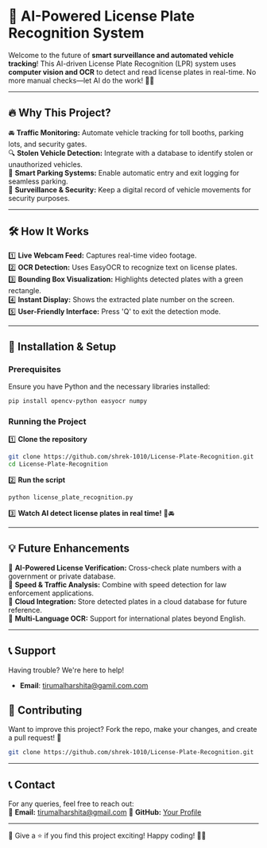 # 🚗 AI-Powered License Plate Recognition System

Welcome to the future of **smart surveillance and automated vehicle tracking**! This AI-driven License Plate Recognition (LPR) system uses **computer vision and OCR** to detect and read license plates in real-time. No more manual checks—let AI do the work! 🧠💡

---

## 🔥 Why This Project?
🚘 **Traffic Monitoring:** Automate vehicle tracking for toll booths, parking lots, and security gates.  
🔍 **Stolen Vehicle Detection:** Integrate with a database to identify stolen or unauthorized vehicles.  
🎯 **Smart Parking Systems:** Enable automatic entry and exit logging for seamless parking.  
📸 **Surveillance & Security:** Keep a digital record of vehicle movements for security purposes.  

---

## 🛠️ How It Works
1️⃣ **Live Webcam Feed:** Captures real-time video footage.  
2️⃣ **OCR Detection:** Uses EasyOCR to recognize text on license plates.  
3️⃣ **Bounding Box Visualization:** Highlights detected plates with a green rectangle.  
4️⃣ **Instant Display:** Shows the extracted plate number on the screen.  
5️⃣ **User-Friendly Interface:** Press 'Q' to exit the detection mode.  

---

## 🚀 Installation & Setup

### Prerequisites
Ensure you have Python and the necessary libraries installed:

```sh
pip install opencv-python easyocr numpy
```

### Running the Project
1️⃣ **Clone the repository**
```sh
git clone https://github.com/shrek-1010/License-Plate-Recognition.git
cd License-Plate-Recognition
```
2️⃣ **Run the script**
```sh
python license_plate_recognition.py
```
3️⃣ **Watch AI detect license plates in real time!** 🎥🚘

---

## 💡 Future Enhancements
🚀 **AI-Powered License Verification:** Cross-check plate numbers with a government or private database.  
🎯 **Speed & Traffic Analysis:** Combine with speed detection for law enforcement applications.  
📡 **Cloud Integration:** Store detected plates in a cloud database for future reference.  
🛂 **Multi-Language OCR:** Support for international plates beyond English.  

---

## 📞 Support
Having trouble? We're here to help!  

- **Email**: tirumalharshita@gamil.com.com  

## 🤝 Contributing
Want to improve this project? Fork the repo, make your changes, and create a pull request! 🙌

```sh
git clone https://github.com/shrek-1010/License-Plate-Recognition.git
```
---

## 📞 Contact
For any queries, feel free to reach out:  
📧 **Email:** tirumalharshita@gmail.com 
🔗 **GitHub:** [Your Profile](https://github.com/shrek-1010)  

---
🚀 Give a ⭐ if you find this project exciting! Happy coding! 🤖🔥

